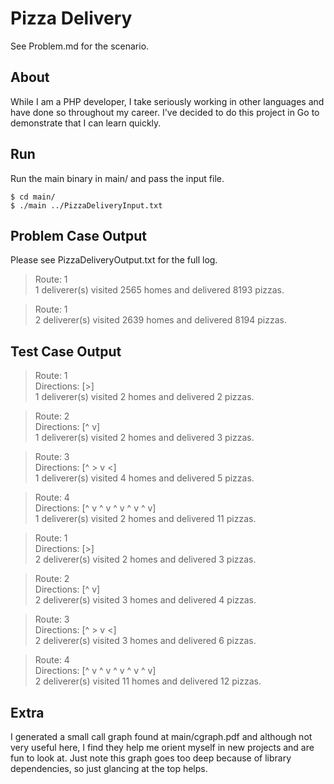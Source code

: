 # Pizza Delivery

See Problem.md for the scenario.

## About

While I am a PHP developer, I take seriously working in other languages and have done so throughout my career. I've decided to do this project in Go to demonstrate that I can learn quickly.

## Run

Run the main binary in main/ and pass the input file.

```
$ cd main/
$ ./main ../PizzaDeliveryInput.txt
```

## Problem Case Output

Please see PizzaDeliveryOutput.txt for the full log.

>Route: 1  
>1 deliverer(s) visited 2565 homes and delivered 8193 pizzas.  

>Route: 1    
>2 deliverer(s) visited 2639 homes and delivered 8194 pizzas.  

## Test Case Output

>Route: 1    
>Directions: [>]  
>1 deliverer(s) visited 2 homes and delivered 2 pizzas.  

>Route: 2  
>Directions: [^ v]  
>1 deliverer(s) visited 2 homes and delivered 3 pizzas.  

>Route: 3  
>Directions: [^ > v <]  
>1 deliverer(s) visited 4 homes and delivered 5 pizzas.  

>Route: 4  
>Directions: [^ v ^ v ^ v ^ v ^ v]  
>1 deliverer(s) visited 2 homes and delivered 11 pizzas.  

>Route: 1  
>Directions: [>]  
>2 deliverer(s) visited 2 homes and delivered 3 pizzas.  

>Route: 2  
>Directions: [^ v]  
>2 deliverer(s) visited 3 homes and delivered 4 pizzas.  

>Route: 3  
>Directions: [^ > v <]  
>2 deliverer(s) visited 3 homes and delivered 6 pizzas.  

>Route: 4  
>Directions: [^ v ^ v ^ v ^ v ^ v]  
>2 deliverer(s) visited 11 homes and delivered 12 pizzas.  

## Extra

I generated a small call graph found at main/cgraph.pdf and although not very useful here, I find they help me orient myself in new projects and are fun to look at. Just note this graph goes too deep because of library dependencies, so just glancing at the top helps. 
